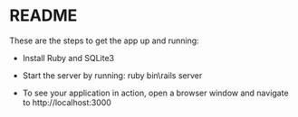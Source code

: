 # README

These are the steps to get the app up and running:

* Install Ruby and SQLite3

* Start the server by running:
ruby bin\rails server

*  To see your application in action, open a browser window and navigate to http://localhost:3000

